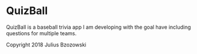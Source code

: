 # QuizBall

QuizBall is a baseball trivia app I am developing with the goal have including questions for multiple teams.







Copyright 2018 Julius Bzozowski
